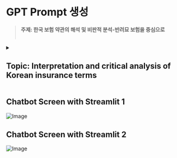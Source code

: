 # GPT Prompt 생성


> **주제: 한국 보험 약관의 해석 및 비판적 분석-반려묘 보험을 중심으로** <br/><br/>
<details>
<summary> 
 
 ## Topic: Interpretation and critical analysis of Korean insurance terms
</summary>
<p>

 
# Step 0: RAG 문서 준비 및 벡터 스토어 구축

### 목표: 잠재적 문제점 발상 및 개선 방안 모색에 도움이 될 만한 다양한 외부 정보 문서들을 수집하고, Langchain이 활용할 수 있는 벡터 스토어 형태로 변환
### 필요한 문서
  * 분석 대상 보험 약관 원문 PDF: 필수 (samsung_direct_path_1) 약관 자체를 벡터 스토어에 넣어두면 특정 조항의 상세 내용을 빠르게 검색해서 근거 활용 가능
  * 다른 보험 약관 원문 PDF들: 다양한 유형의 약관을 넣어두면 특정 문제가 다른 약관에서는 어떻게 규정되어 있는지 비교하거나, 일반적인 보험 약관의 문제점 패턴 파악에 도움 ㄱㄴ ( 어린이 보험, 암 보험, 여행자 보험, 자동차 보험, 생명 보험 등 다양한 약관 PDF들)
  * 금융감독원 분쟁 조정 사례집: 보험 분쟁 사례집은 실제 약관 조항 해석이나 적용에서 어떤 문제가 발생하고, 금감원은 어떻게 판단했는지 구체적인 예시를 담고 있어 GPT가 현실적인 문제점을 발상하고 그 근거를 찾는 데 결정적인 도움 줄 수도? (금융감독원 자료 검색)
  * 보험 관련 법규 및 약관 규제 관련 자료: 「보험업법」, 「약관의 규제에 관한 법률」 등 보험 및 약관 관련 법규나 금융위원회의 약관 심사 관련 자료 등을 넣어두면 약관의 법적 문제점이나 규제 위반 가능성 분석에 유용
  * 특정 질병/상해 관련 의학 정보 (선택적): 만약 약관에 특정 질병이나 상해 관련 조항(예: 특정 질병의 진단 기준, 특정 치료 방법 등)이 중요한 문제점의 대상이 된다면, 해당 질병/치료에 대한 신뢰할 수 있는 의학 정보 자료를 추가하면 분석의 정확도 향상 가능
  * 소비자원 피해 구제 사례: 한국소비자원에서 공개하는 보험 관련 피해 구제 사례들도 실제 소비자들이 어떤 문제를 겪는지 생생한 정보 제공으로 문제점 발상 도움.

### 작업 내용:
* 수집한 모든 문서(주로 PDF)를 로드, PyMuPDF 같은 라이브러리 사용

* 로드된 문서의 텍스트를 Langchain의 TextSplitter로 적절한 크기의 '청크'로 split

* 나눠진 각 청크를 OpenAIEmbeddings 같은 임베딩 모델로 벡터(숫자 배열)로 변환

* 변환된 벡터들을 Chroma나 FAISS 같은 벡터 스토어에 저장

-----
# Step 1: 약관 원문 '심층 이해' (CoT 집중, RAG 활용)

### 목표: 분석 대상 약관 문구를 정확히 이해. RAG를 통해 관련 외부 정보를 참고하며 이해의 깊이 확장
### 수정 내용:
* 주어진 약관 문구를 읽을 때, 동시에 벡터 스토어에서 해당 문구와 관련된 정보를 검색. (Langchain Retriever 사용)

* 검색된 관련 정보(예: 분쟁 사례, 관련 법규 조항)를 약관 문구와 함께 GPT 프롬프트에 넣음

* GPT는 약관 문구와 검색된 외부 정보를 모두 참고해 약관의 의미 심층적 파악 가능

* CoT처럼 단계별 이해 과정을 프롬프트에 포함시켜서 정확한 이해 유도

* 챗봇의 사용 시나리오별 응답 유형 설계

    * 설명형 / 비교형 / 사례 기반형 응답 프롬프트 패턴 구분
 
--------
# Step 2: 잠재적 '문제점 발상' 및 근거 제시 (ToT 발상 + CoT 근거, RAG 필수 활용)

### 목표: 약관의 잠재적 문제점을 다양하게 발상하고, 그 근거를 제시하는 것. 이때 RAG를 적극적으로 활용해서 더 현실적이고 근거가 풍부한 문제점을 발상
### 수정 내용:
* 잠재적 문제점 발상을 시킬 때, **GPT 프롬프트에 분석 대상 약관 원문 텍스트와 함께 Step 1에서 검색된 외부 참고 자료(벡터 스토어 검색 결과)**를 반드시 포함

* 프롬프트 지침에 "제공된 약관 내용과 **추가 참고 자료**를 꼼꼼히 비교하며 문제점을 발상하라"고 명시


* 특히 문제점의 '근거 및 추론 과정' (CoT) 부분을 설명할 때, 약관 원문의 어떤 문구와 더불어 추가 참고 자료의 어떤 내용을 참고해서 그 문제점을 발상하게 되었는지 구체적으로 언급하도록 유도. (예: "약관 제X조 Y항 내용과 금감원 분쟁 사례집 Z 페이지의 유사 사례를 보니 이런 문제가 발생할 수 있습니다.")


* 이전 약관 전체 요약 내용도 여전히 컨텍스트로 함께 제공해서 전체 맥락 따름.


* ToT 발상 단계이므로 temperature는 좀 높게 유지, Self-consistency로 여러 후보를 생성하고 안정적인 목록을 선택하는 것은 동일 적용.
-----
# Step 3: 문제점 '평가' 및 중요 문제 선정 (ToT 평가, RAG 활용 가능)

### 목표: 발상된 문제점 후보들을 중요도 기준으로 평가하고 최적을 선정하는 것. 평가 기준을 판단할 때 RAG로 추가 정보를 얻으면 더 객관적인 평가 가능.
### 수정 내용:
* 문제점 후보들을 평가할 때, 각 문제점과 관련된 약관 원문 및 Step 2에서 문제점 발상 시 사용되었던 외부 참고 자료와 함께 GPT 프롬프트에 넣음

* 프롬프트 지침에 "제시된 문제점 후보와 관련 약관 및 **[참고 자료]**를 바탕으로 심각성, 발생 가능성, 모호성 등을 평가하라"고 명시
* 평가 기준(심각성, 발생 가능성 등)을 판단할 때 RAG로 검색된 새로운 외부 정보 (예: 특정 문제점 유형에 대한 최근 통계, 최신 법원 판례 등)를 추가로 제공하여 평가의 정확성을 높일 수 있음 (평가 단계마다 검색해야 해서 복잡해질 수 있음)

* 평가 결과를 JSON으로 받고, 총점 기준으로 순위 매겨 최적 문제점을 선정하는 것은 동일.

### ✅ 현재 Step 3에서의 추천 진행 방향
*  문제점 리스트를 구조화 (JSON/표 형태)
    → 문제점 - 관련 조항 - 외부 자료 인용 - 심각성 점수 - 모호성 점수 - 발생 가능성 등 항목화

* 문제점에 대해 재검색 기능 활성화 (RAG Loop)
    → 특정 문제점이 ‘다른 약관’에도 나타나는지 RAG로 다시 검색해 비교 가능

심각도 판단 시 “최근 분쟁/판례/민원 통계” 활용 가능
→ 예: “이 문제는 실제로 2023년 한 해에 민원 500건 이상이었음” 등

----
# Step 4: '개선 방안 발상' 및 효과 설명 (ToT 발상 + CoT 효과, RAG 필수 활용)

###  목표: 선택된 핵심 문제점을 해결하기 위한 창의적이고 실현 가능한 개선 방안 발상. 이때도 RAG를 적극 활용해서 현실적인 방안 도출
###수정 내용:
* 개선 방안 발상시, GPT 프롬프트에 **Step 3에서 선정된 '핵심 문제점'의 상세 내용(요약, 근거 포함)과 더불어, 약관 원문 및 관련 외부 참고 자료(벡터 스토어 검색 결과)**를 반드시 포함


* 프롬프트 지침에 "제시된 핵심 문제점과 관련 약관 및 **추가 참고 자료**를 바탕으로 효과적인 개선 방안을 발상하라"고 명시. 특히 "다른 약관에서는 이 문제를 어떻게 해결하고 있는지 **[참고 자료]**를 통해 확인하고 아이디어를 얻으라"고 지시 가능.

* 개선 방안의 '해결 논리 및 기대 효과' (CoT) 부분을 설명할 때, 어떤 개선 방안을 적용하면 -> 약관의 어떤 문구가 어떻게 바뀌고/추가 안내가 제공되며 -> 이게 어떤 논리적 과정을 거쳐 핵심 문제점을 해결하고 -> 어떤 긍정적인 효과(소비자 이해도 증가, 분쟁 감소 등)가 나타나는지, 그리고 이를 뒷받침할 만한 외부 참고 자료의 내용은 없는지 구체적으로 설명하도록 유도

* ToT 발상 단계이므로 temperature는 높게, Self-consistency는 동일 적용.

-----

# Step 5: 개선 방안 '평가' 및 최적 방안 선정 (ToT 평가, RAG 활용 가능)

### 목표: 발상된 개선 방안 후보 평가 후 최적 선정. 평가 기준을 판단할 때 RAG로 추가 정보를 얻으면 더 객관적인 평가 가능.
### 수정 내용:
* 개선 방안 후보들을 평가 시, 각 후보와 관련된 약관 원문, 핵심 문제점 상세 내용, 그리고 Step 4에서 개선 방안 발상 시 사용되었던 외부 참고 자료를 함께 GPT 프롬프트에 넣어주기
* 프롬프트 지침에 "제시된 개선 방안 후보와 관련 정보 및 **[참고 자료]**를 바탕으로 문제 해결 효과, 실현 가능성, 소비자 친화성 등을 평가하라"고 명시.
* 평가 기준(실현 가능성, 비용 등) 판단 시 RAG로 검색된 새로운 외부 정보 (예: 특정 개선 방안 적용에 필요한 시스템 구축 비용 자료, 관련 규제 변경 동향 등)를 추가로 제공 가능
* 평가 결과를 JSON으로 받고, 총점 기준으로 순위 매겨 최적 개선 방안을 선정하는 것은 동일.

### ✅ Step 5: 개선 방안 평가 및 최종 선택 (ToT 평가 + 사용자 대화형 추천)
#### 변경 사항 요약:

* 챗봇이 개선안 리스트에 대해 "가장 추천하는 1~2개"를 자동 추천하거나, 사용자 선택 유도형으로 변경

* 사용자가 챗봇에게 "비용 낮은 것만 보여줘", "실현 가능성 높은 거 위주로" 같은 프롬프트 요청 시 선택 가중치 변경 가능하도록 설계

--------
# 🔁 추가 제안: Step 6 - 사용자 정의 챗봇 구성 및 커스터마이징
목표: 위의 Step들을 프롬프트 흐름에 따라 결합해, 실제 대화형 챗봇으로 구현하는 단계

📌 기능:

사용자 프롬프트에 따라 Step 1~5 중 하나 또는 연속 흐름 실행

Langchain의 ConversationalRetrievalChain 또는 MultiPromptChain을 활용하여 단계별 프롬프트 자동 선택

사용자가 프롬프트 직접 구성할 수 있도록 템플릿 추천
</p>
</details>

## Chatbot Screen with Streamlit 1

![Image](https://github.com/user-attachments/assets/f7c87bc4-e935-46a0-a790-b7ca949d07c6)

## Chatbot Screen with Streamlit 2

![Image](https://github.com/user-attachments/assets/60808071-df09-48f9-bc3a-0de30a3dafe6)
